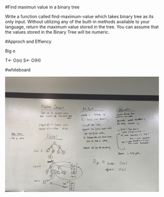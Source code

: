 #Find maximun value in a binary tree


Write a function called find-maximum-value which takes binary tree as its only input.
Without utilizing any of the built-in methods available to your language, return the maximum value stored in the tree. 
You can assume that the values stored in the Binary Tree will be numeric.

#Approch and Effiency

Big o

T<- O(n)
S<- O(H)


#whiteboard



![img](../../Assets/IMG-9713.JPG)


